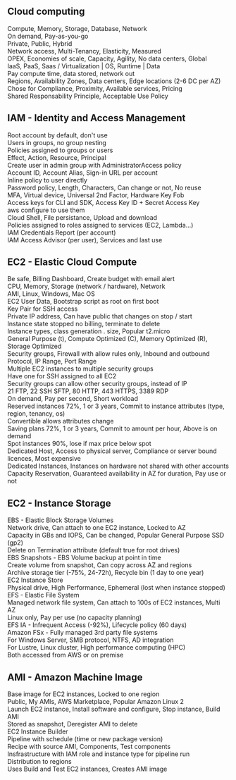 ## Cloud computing
Compute, Memory, Storage, Database, Network  
On demand, Pay-as-you-go  
Private, Public, Hybrid  
Network access, Multi-Tenancy, Elasticity, Measured  
OPEX, Economies of scale, Capacity, Agility, No data centers, Global  
IaaS, PaaS, Saas / Virtualization | OS, Runtime | Data  
Pay compute time, data stored, network out  
Regions, Availability Zones, Data centers, Edge locations (2-6 DC per AZ)  
Chose for Compliance, Proximity, Available services, Pricing  
Shared Responsability Principle, Acceptable Use Policy  

## IAM - Identity and Access Management
Root account by default, don't use  
Users in groups, no group nesting  
Policies assigned to groups or users  
Effect, Action, Resource, Principal  
Create user in admin group with AdministratorAccess policy  
Account ID, Account Alias, Sign-in URL per account  
Inline policy to user directly  
Password policy, Length, Characters, Can change or not, No reuse  
MFA, Virtual device, Universal 2nd Factor, Hardware Key Fob  
Access keys for CLI and SDK, Access Key ID + Secret Access Key  
aws configure to use them  
Cloud Shell, File persistance, Upload and download  
Policies assigned to roles assigned to services (EC2, Lambda...)  
IAM Credentials Report (per account)  
IAM Access Advisor (per user), Services and last use  

## EC2 - Elastic Cloud Compute
Be safe, Billing Dashboard, Create budget with email alert  
CPU, Memory, Storage (network / hardware), Network  
AMI, Linux, Windows, Mac OS  
EC2 User Data, Bootstrap script as root on first boot  
Key Pair for SSH access  
Private IP address, Can have public that changes on stop / start  
Instance state stopped no billing, terminate to delete  
Instance types, class generation . size, Popular t2.micro  
General Purpose (t), Compute Optimized (C), Memory Optimized (R), Storage Optimized  
Security groups, Firewall with allow rules only, Inbound and outbound  
Protocol, IP Range, Port Range  
Multiple EC2 instances to multiple security groups  
Have one for SSH assigned to all EC2  
Security groups can allow other security groups, instead of IP  
21 FTP, 22 SSH SFTP, 80 HTTP, 443 HTTPS, 3389 RDP  
On demand, Pay per second, Short workload  
Reserved instances 72%, 1 or 3 years, Commit to instance attributes (type, region, tenancy, os)  
Convertible allows attributes change  
Saving plans 72%, 1 or 3 years, Commit to amount per hour, Above is on demand  
Spot instances 90%, lose if max price below spot  
Dedicated Host, Access to physical server, Compliance or server bound licences, Most expensive  
Dedicated Instances, Instances on hardware not shared with other accounts  
Capacity Reservation, Guaranteed availability in AZ for duration, Pay use or not  

## EC2 - Instance Storage
EBS - Elastic Block Storage Volumes  
Network drive, Can attach to one EC2 instance, Locked to AZ  
Capacity in GBs and IOPS, Can be changed, Popular General Purpose SSD (gp2)  
Delete on Termination attribute (default true for root drives)  
EBS Snapshots - EBS Volume backup at point in time  
Create volume from snapshot, Can copy across AZ and regions  
Archive storage tier (-75%, 24-72h), Recycle bin (1 day to one year)  
EC2 Instance Store  
Physical drive, High Performance, Ephemeral (lost when instance stopped)  
EFS - Elastic File System  
Managed network file system, Can attach to 100s of EC2 instances, Multi AZ  
Linux only, Pay per use (no capacity planning)  
EFS IA - Infrequent Access (-92%), Lifecycle policy (60 days)  
Amazon FSx - Fully managed 3rd party file systems  
For Windows Server, SMB protocol, NTFS, AD integration  
For Lustre, Linux cluster, High performance computing (HPC)  
Both accessed from AWS or on premise  

## AMI - Amazon Machine Image  
Base image for EC2 instances, Locked to one region  
Public, My AMIs, AWS Marketplace, Popular Amazon Linux 2  
Launch EC2 instance, Install software and configure, Stop instance, Build AMI  
Stored as snapshot, Deregister AMI to delete  
EC2 Instance Builder  
Pipeline with schedule (time or new package version)  
Recipe with source AMI, Components, Test components  
Insfrastructure with IAM role and instance type for pipeline run  
Distribution to regions  
Uses Build and Test EC2 instances, Creates AMI image  

